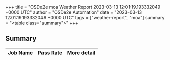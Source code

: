 +++
title = "OSDe2e moa Weather Report 2023-03-13 12:01:19.193332049 +0000 UTC"
author = "OSDe2e Automation"
date = "2023-03-13 12:01:19.193332049 +0000 UTC"
tags = ["weather-report", "moa"]
summary = "<table class=\"summary\"></table>"
+++
## Summary

| Job Name | Pass Rate | More detail |
|----------|-----------|-------------|




